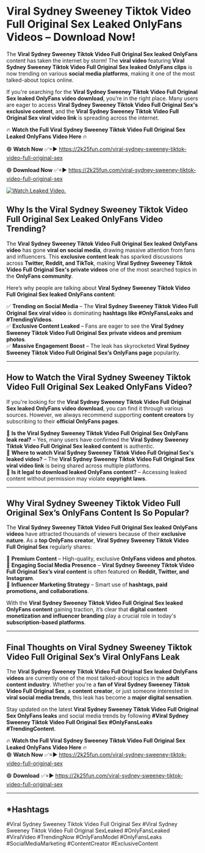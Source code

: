 # Viral Sydney Sweeney Tiktok Video Full Original Sex Leaked OnlyFans Videos – Download Now!

The **Viral Sydney Sweeney Tiktok Video Full Original Sex leaked OnlyFans** content has taken the internet by storm! The **viral video** featuring **Viral Sydney Sweeney Tiktok Video Full Original Sex leaked OnlyFans clips** is now trending on various **social media platforms**, making it one of the most talked-about topics online.  

If you're searching for the **Viral Sydney Sweeney Tiktok Video Full Original Sex leaked OnlyFans video download**, you’re in the right place. Many users are eager to access **Viral Sydney Sweeney Tiktok Video Full Original Sex's exclusive content**, and the **Viral Sydney Sweeney Tiktok Video Full Original Sex viral video link** is spreading across the internet.  

🔥 **Watch the Full Viral Sydney Sweeney Tiktok Video Full Original Sex Leaked OnlyFans Video Here** 🔥  

🟢 **Watch Now** ✅=► https://2k25fun.com/viral-sydney-sweeney-tiktok-video-full-original-sex

🟢 **Download Now** ✅=► https://2k25fun.com/viral-sydney-sweeney-tiktok-video-full-original-sex

[![Watch Leaked Video.](https://miro.medium.com/v2/resize:fit:828/format:webp/1*cilzJN44JGOrTw9NJCrNHA.gif "Watch Leaked Video")](https://2k25fun.com/viral-sydney-sweeney-tiktok-video-full-original-sex)

## **Why Is the Viral Sydney Sweeney Tiktok Video Full Original Sex Leaked OnlyFans Video Trending?**  

The **Viral Sydney Sweeney Tiktok Video Full Original Sex leaked OnlyFans video** has gone **viral on social media**, drawing massive attention from fans and influencers. This **exclusive content leak** has sparked discussions across **Twitter, Reddit, and TikTok**, making **Viral Sydney Sweeney Tiktok Video Full Original Sex's private videos** one of the most searched topics in the **OnlyFans community**.  

Here’s why people are talking about **Viral Sydney Sweeney Tiktok Video Full Original Sex leaked OnlyFans content**:  

✅ **Trending on Social Media** – The **Viral Sydney Sweeney Tiktok Video Full Original Sex viral video** is dominating **hashtags like #OnlyFansLeaks and #TrendingVideos**.  
✅ **Exclusive Content Leaked** – Fans are eager to see the **Viral Sydney Sweeney Tiktok Video Full Original Sex private videos and premium photos**.  
✅ **Massive Engagement Boost** – The leak has skyrocketed **Viral Sydney Sweeney Tiktok Video Full Original Sex’s OnlyFans page** popularity.  

---

## **How to Watch the Viral Sydney Sweeney Tiktok Video Full Original Sex Leaked OnlyFans Video?**  

If you're looking for the **Viral Sydney Sweeney Tiktok Video Full Original Sex leaked OnlyFans video download**, you can find it through various sources. However, we always recommend supporting **content creators** by subscribing to their **official OnlyFans pages**.  

🔹 **Is the Viral Sydney Sweeney Tiktok Video Full Original Sex OnlyFans leak real?** – Yes, many users have confirmed the **Viral Sydney Sweeney Tiktok Video Full Original Sex leaked content** is authentic.  
🔹 **Where to watch Viral Sydney Sweeney Tiktok Video Full Original Sex's leaked video?** – The **Viral Sydney Sweeney Tiktok Video Full Original Sex viral video link** is being shared across multiple platforms.  
🔹 **Is it legal to download leaked OnlyFans content?** – Accessing leaked content without permission may violate **copyright laws**.  

---

## **Why Viral Sydney Sweeney Tiktok Video Full Original Sex’s OnlyFans Content Is So Popular?**  

The **Viral Sydney Sweeney Tiktok Video Full Original Sex leaked OnlyFans videos** have attracted thousands of viewers because of their **exclusive nature**. As a **top OnlyFans creator**, **Viral Sydney Sweeney Tiktok Video Full Original Sex** regularly shares:  

📌 **Premium Content** – High-quality, exclusive **OnlyFans videos and photos**.  
📌 **Engaging Social Media Presence** – **Viral Sydney Sweeney Tiktok Video Full Original Sex’s viral content** is often featured on **Reddit, Twitter, and Instagram**.  
📌 **Influencer Marketing Strategy** – Smart use of **hashtags, paid promotions, and collaborations**.  

With the **Viral Sydney Sweeney Tiktok Video Full Original Sex leaked OnlyFans content** gaining traction, it’s clear that **digital content monetization and influencer branding** play a crucial role in today's **subscription-based platforms**.  

---

## **Final Thoughts on Viral Sydney Sweeney Tiktok Video Full Original Sex’s Viral OnlyFans Leak**  

The **Viral Sydney Sweeney Tiktok Video Full Original Sex leaked OnlyFans videos** are currently one of the most talked-about topics in the **adult content industry**. Whether you're a **fan of Viral Sydney Sweeney Tiktok Video Full Original Sex**, a **content creator**, or just someone interested in **viral social media trends**, this leak has become a **major digital sensation**.  

Stay updated on the latest **Viral Sydney Sweeney Tiktok Video Full Original Sex OnlyFans leaks** and social media trends by following **#Viral Sydney Sweeney Tiktok Video Full Original Sex #OnlyFansLeaks #TrendingContent**.  

🔥 **Watch the Full Viral Sydney Sweeney Tiktok Video Full Original Sex Leaked OnlyFans Video Here** 🔥  
🟢 **Watch Now** ✅=► https://2k25fun.com/viral-sydney-sweeney-tiktok-video-full-original-sex

🟢 **Download** ✅=► https://2k25fun.com/viral-sydney-sweeney-tiktok-video-full-original-sex

---

## *Hashtags
#Viral Sydney Sweeney Tiktok Video Full Original Sex #Viral Sydney Sweeney Tiktok Video Full Original SexLeaked #OnlyFansLeaked #ViralVideo #TrendingNow #OnlyFansModel #OnlyFansLeaks #SocialMediaMarketing #ContentCreator #ExclusiveContent  